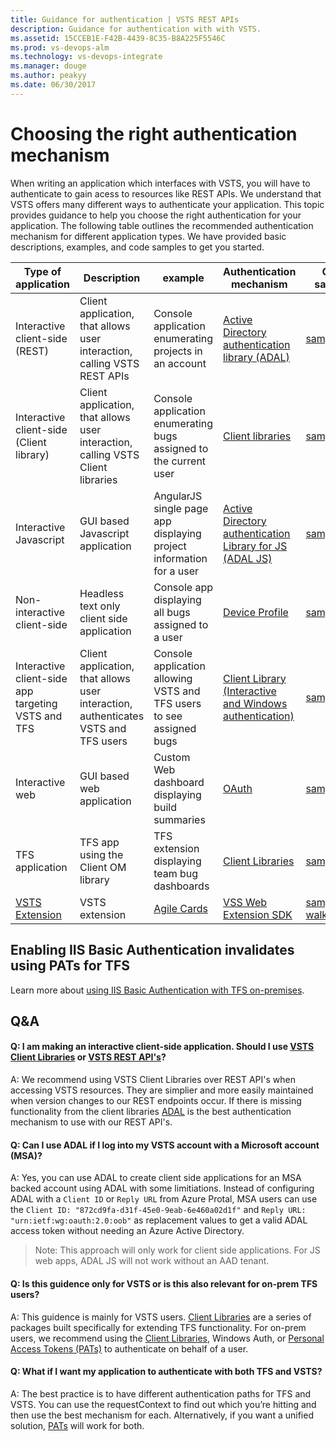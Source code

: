 ```yaml
---
title: Guidance for authentication | VSTS REST APIs
description: Guidance for authentication with with VSTS.
ms.assetid: 15CCEB1E-F42B-4439-8C35-B8A225F5546C
ms.prod: vs-devops-alm
ms.technology: vs-devops-integrate
ms.manager: douge
ms.author: peakyy
ms.date: 06/30/2017
---
```


# Choosing the right authentication mechanism



When writing an application which interfaces with VSTS, you will have to authenticate to gain acess to resources like REST APIs. We understand that VSTS offers many different ways to authenticate your application. This topic provides guidance to help you choose the right authentication for your application. The following table outlines the recommended authentication mechanism for different application types. We have provided basic descriptions, examples, and code samples to get you started.

| Type of application | Description | example |Authentication mechanism | Code samples |
|---------------------|-------------|---------|-------------------------|--------|
 Interactive client-side (REST) | Client application, that allows user interaction, calling VSTS REST APIs | Console application enumerating projects in an account | [Active Directory authentication library (ADAL)](https://docs.microsoft.com/en-us/azure/active-directory/develop/active-directory-authentication-libraries) | [sample](https://github.com/Microsoft/vsts-auth-samples/tree/master/ManagedClientConsoleAppSample) |
| Interactive client-side (Client library) | Client application, that allows user interaction, calling VSTS Client libraries | Console application enumerating bugs assigned to the current user |  [Client libraries](../../concepts/dotnet-client-libraries.md) | [sample](https://github.com/Microsoft/vsts-auth-samples/tree/master/ClientLibraryConsoleAppSample) |
| Interactive Javascript | GUI based Javascript application | AngularJS single page app displaying project information for a user | [Active Directory authentication Library for JS (ADAL JS)](https://github.com/AzureAD/azure-activedirectory-library-for-js) | [sample](https://github.com/Microsoft/vsts-auth-samples/tree/master/JavascriptWebAppSample) |
| Non-interactive client-side | Headless text only client side application | Console app displaying all bugs assigned to a user | [Device Profile](https://azure.microsoft.com/en-us/resources/samples/active-directory-dotnet-deviceprofile/?v=17.23h) | [sample](https://github.com/Microsoft/vsts-auth-samples/tree/master/DeviceProfileSample) |
| Interactive client-side app targeting VSTS and TFS | Client application, that allows user interaction, authenticates VSTS and TFS users | Console application allowing VSTS and TFS users to see assigned bugs |  [Client Library (Interactive and Windows authentication)](/vsts/integrate/get-started/client-libraries/samples#authenticating-team-foundation-server) | [sample](https://github.com/Microsoft/vsts-auth-samples/tree/master/DualSupportClientSample) |
| Interactive web | GUI based web application | Custom Web dashboard displaying build summaries |[OAuth](./oauth.md) | [sample](https://github.com/Microsoft/vsts-auth-samples/tree/master/OAuthWebSample) |
| TFS application | TFS app using the Client OM library | TFS extension displaying team bug dashboards | [Client Libraries](../../concepts/dotnet-client-libraries.md) | [sample](https://github.com/Microsoft/vsts-auth-samples/tree/master/ClientLibraryConsoleAppSample) |
| [VSTS Extension](../../../extend/get-started/node.md#files) | VSTS extension | [Agile Cards](https://marketplace.visualstudio.com/items?itemName=spartez.agile-cards) | [VSS Web Extension SDK](https://github.com/Microsoft/vss-web-extension-sdk) | [sample walkthrough](../../../extend/develop/add-dashboard-widget.md) |



## Enabling IIS Basic Authentication invalidates using PATs for TFS

Learn more about [using IIS Basic Authentication with TFS on-premises](iis-basic-auth.md).



## Q&A

#### Q: I am making an interactive client-side application. Should I use [VSTS Client Libraries](./../client-libraries/dotnet.md) or [VSTS REST API's](https://www.visualstudio.com/en-us/docs/integrate/api/overview)?
A: We recommend using VSTS Client Libraries over REST API's when accessing VSTS resources. They are simplier and more easily maintained when version changes to our REST endpoints occur. If there is missing functionality from the client libraries [ADAL](https://docs.microsoft.com/en-us/azure/active-directory/develop/active-directory-authentication-libraries) is the best authentication mechanism to use with our REST API's.

#### Q: Can I use ADAL if I log into my VSTS account with a Microsoft account (MSA)?

A: Yes, you can use ADAL to create client side applications for an MSA backed account using ADAL with some limitiations. Instead of configuring ADAL with a `Client ID` or `Reply URL` from Azure Protal, MSA users can use the `Client ID: "872cd9fa-d31f-45e0-9eab-6e460a02d1f"` and `Reply URL: "urn:ietf:wg:oauth:2.0:oob"` as replacement values to get a valid ADAL access token without needing an Azure Active Directory. 

>Note: This approach will only work for client side applications. For JS web apps, ADAL JS will not work without an AAD tenant.

#### Q: Is this guidence only for VSTS or is this also relevant for on-prem TFS users?

A: This guidence is mainly for VSTS users. [Client Libraries](./../client-libraries/dotnet.md) are a series of packages built specifically for extending TFS functionality. For on-prem users, we recommend using the [Client Libraries](./../client-libraries/dotnet.md), Windows Auth, or [Personal Access Tokens (PATs)](./PATs.md) to authenticate on behalf of a user.

#### Q: What if I want my application to authenticate with both TFS and VSTS?

A: The best practice is to have different authentication paths for TFS and VSTS. You can use the requestContext to find out which you’re hitting and then use the best mechanism for each. Alternatively, if you want a unified solution, [PATs](./PATs.md) will work for both.

